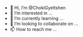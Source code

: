 - 👋 Hi, I’m @ChokiGyeltshen
- 👀 I’m interested in ...
- 🌱 I’m currently learning ...
- 💞️ I’m looking to collaborate on ...
- 📫 How to reach me ...

<!---
ChokiGyeltshen/ChokiGyeltshen is a ✨ special ✨ repository because its `README.md` (this file) appears on your GitHub profile.
You can click the Preview link to take a look at your changes.
--->
